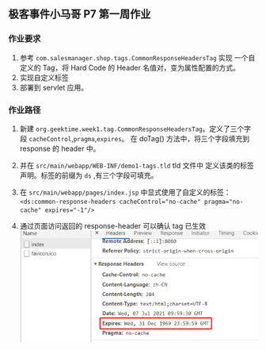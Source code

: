 ## 极客事件小马哥 P7 第一周作业
### 作业要求
1. 参考 `com.salesmanager.shop.tags.CommonResponseHeadersTag` 实现
   ⼀个⾃定义的 Tag，将 Hard Code 的 Header 名值对，变为属性配置的⽅式。
2. 实现自定义标签
3. 部署到 servlet 应用。

### 作业路径
1. 新建 `org.geektime.week1.tag.CommonResponseHeadersTag`。定义了三个字段 `cacheControl`,`pragma`,`expires`。
在 doTag() 方法中，将三个字段填充到 response 的 header 中。
   
2. 并在 `src/main/webapp/WEB-INF/demo1-tags.tld` tld 文件中
定义该类的标签声明。标签的前缀为 `ds` ,有三个字段可填充。
3. 在 `src/main/webapp/pages/index.jsp` 中显式使用了自定义的标签：
   `<ds:common-response-headers cacheControl="no-cache" pragma="no-cache" expires="-1"/>`
   
4. 通过页面访问返回的 response-header 可以确认 tag 已生效
   ![img.png](img.png)